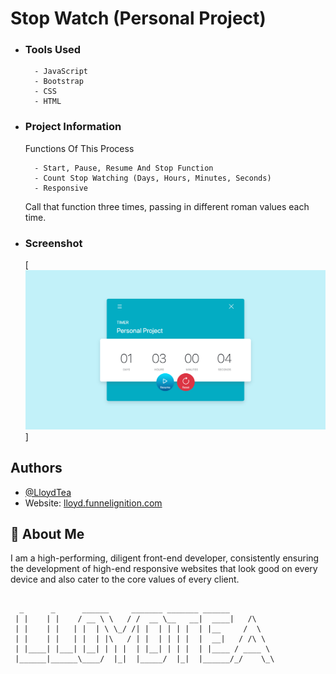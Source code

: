 # Stop Watch (Personal Project)

- ### Tools Used

        - JavaScript
        - Bootstrap
        - CSS
        - HTML

- ### Project Information

  Functions Of This Process

        - Start, Pause, Resume And Stop Function
        - Count Stop Watching (Days, Hours, Minutes, Seconds)
        - Responsive

  Call that function three times, passing in different roman values each time.

- ### Screenshot
  [![Timer Screenshot](https://github.com/LloydTea/Stop-Watch/blob/62a1cc085e68aa4c358dc2cd7f7701191b8d08ec/Timer.jpg)]

## Authors

- [@LloydTea](https://github.com/LloydTea)
- Website: [lloyd.funnelignition.com](https://lloyd.funnelignition.com/)

## 🚀 About Me

I am a high-performing, diligent front-end developer, consistently ensuring the development of high-end responsive websites that look good on every device and also cater to the core values of every client.

##

      _      _      ______     _______ _______ ______
     | |    | |    / __ \ \   / /  __ \__   __|  ____|   /\
     | |    | |   | |  | \ \_/ /| |  | | | |  | |__     /  \
     | |    | |   | |  | |\   / | |  | | | |  |  __|   / /\ \
     | |____| |___| |__| | | |  | |__| | | |  | |____ / ____ \
     |______|______\____/  |_|  |_____/  |_|  |______/_/    \_\
